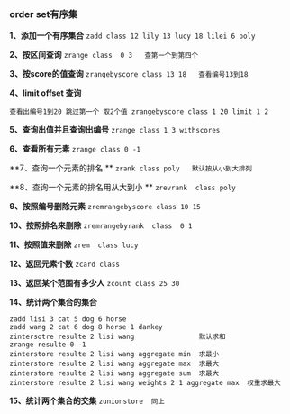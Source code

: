 ### order set有序集

**1、添加一个有序集合**  `zadd class 12 lily 13 lucy 18 lilei 6 poly` 

**2、按区间查询**  `zrange class  0 3   查第一个到第四个`

**3、按score的值查询** `zrangebyscore class 13 18   查看编号13到18`

**4、limit offset 查询**

	查看出编号1到20 跳过第一个 取2个值 zrangebyscore class 1 20 limit 1 2 
   
**5、查询出值并且查询出编号**   `zrange class 1 3 withscores`

**6、查看所有元素**    `zrange class 0 -1 `

**7、查询一个元素的排名 ** `zrank class poly   默认按从小到大排列 `

**8、查询一个元素的排名用从大到小 **   `zrevrank  class poly `

**9、按照编号删除元素**    `zremrangebyscore class 10 15` 

**10、按照排名来删除**      `zremrangebyrank  class  0 1` 

**11、按照值来删除**  	`zrem  class lucy`

**12、返回元素个数**    	`zcard class` 

**13、返回某个范围有多少人**   `zcount class 25 30`

**14、统计两个集合的集合**		

	zadd lisi 3 cat 5 dog 6 horse
	zadd wang 2 cat 6 dog 8 horse 1 dankey
	zintersotre resulte 2 lisi wang                默认求和
	zrange resulte 0 -1 
	zinterstore resulte 2 lisi wang aggregate min  求最小
	zinterstore resulte 2 lisi wang aggregate max  求最大
	zinterstore resulte 2 lisi wang aggregate sum  求最大
	zinterstore resulte 2 lisi wang weights 2 1 aggregate max  权重求最大
	
**15、统计两个集合的交集**      `zunionstore  同上`	